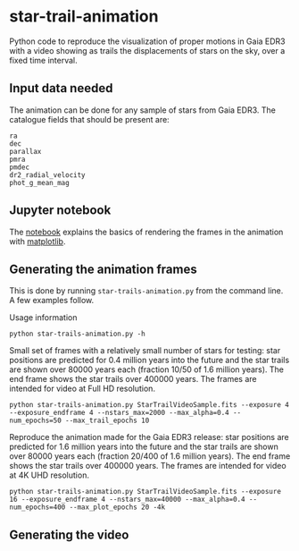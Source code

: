 # star-trail-animation

Python code to reproduce the visualization of proper motions in Gaia EDR3 with a video showing as trails the
displacements of stars on the sky, over a fixed time interval.

## Input data needed

The animation can be done for any sample of stars from Gaia EDR3. The catalogue fields that should be present are:
```
ra
dec
parallax
pmra
pmdec
dr2_radial_velocity
phot_g_mean_mag
```

## Jupyter notebook

The [notebook](StarTrailsOnSky.ipynb) explains the basics of rendering the frames in the animation with [matplotlib](https://matplotlib.org/).

## Generating the animation frames

This is done by running `star-trails-animation.py` from the command line. A few examples follow.

Usage information
```
python star-trails-animation.py -h
```
Small set of frames with a relatively small number of stars for testing: star positions are predicted for 0.4 million
years into the future and the star trails are shown over 80000 years each (fraction 10/50 of 1.6 million years). The end
frame shows the star trails over 400000 years. The frames are intended for video at Full HD resolution.
```
python star-trails-animation.py StarTrailVideoSample.fits --exposure 4 --exposure_endframe 4 --nstars_max=2000 --max_alpha=0.4 --num_epochs=50 --max_trail_epochs 10
```
Reproduce the animation made for the Gaia EDR3 release: star positions are predicted for 1.6 million years into the
future and the star trails are shown over 80000 years each (fraction 20/400 of 1.6 million years). The end frame shows
the star trails over 400000 years. The frames are intended for video at 4K UHD resolution.
```
python star-trails-animation.py StarTrailVideoSample.fits --exposure 16 --exposure_endframe 4 --nstars_max=40000 --max_alpha=0.4 --num_epochs=400 --max_plot_epochs 20 -4k
```

## Generating the video
